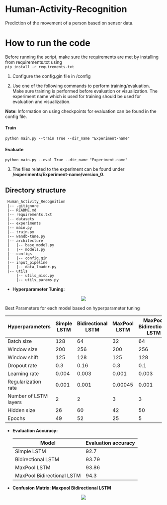 # Human-Activity-Recognition
Prediction of the movement of a person based on sensor data.

# How to run the code
Before running the script, make sure the requirements are met by installing from requirements.txt using  
```pip install -r requirements.txt```
1. Configure the config.gin file in /config

2. Use one of the following commands to perform training/evaluation. Make sure training is performed before evaluation or visualization. The experiment name which is used for training should be used for evaluation and visualization.

**Note**: Information on using checkpoints for evaluation can be found in the config file.

#### Train
```python main.py --train True --dir_name "Experiment-name"```

#### Evaluate
```python main.py --eval True --dir_name "Experiment-name"```

3. The files related to the experiment can be found under **/experiments/Experiment-name/version_0**.

## Directory structure
```
 Human_Activity_Recognition
 |-- .gitignore
 |-- README.md
 |-- requirements.txt
 |-- datasets
 |-- experiments
 |-- main.py
 |-- train.py
 |-- wandb-tune.py
 |-- architecture
 |   |-- base_model.py
 |   |-- models.py
 |-- configs
 |   |-- config.gin
 |-- input_pipeline
 |   |-- data_loader.py
 |-- utils
     |-- utils_misc.py
     |-- utils_params.py
```

* **Hyperparameter Tuning:**
<p align="center">
	  <img src="Images/har_hptune.png" />
</p>

Best Parameters for each model based on hyperparameter tuning

| Hyperparameters | Simple LSTM | Bidirectional LSTM | MaxPool LSTM | MaxPool Bidirectional LSTM |
| ------------- | ------------- | ------------- | ------------- | ------------- |
| Batch size | 128 | 64 | 32 | 64 |
| Window size | 200  | 256 | 200 | 256 |
| Window shift | 125 | 128 | 125 | 128 |
| Dropout rate | 0.3 | 0.16 | 0.3 | 0.1 |
| Learning rate | 0.004 | 0.003 | 0.001 | 0.003 |
| Regularization rate | 0.001 | 0.001 | 0.00045 | 0.001 |
| Number of LSTM layers | 2 | 2 | 3 | 3 |
| Hidden size | 26 | 60 | 42 | 50 |
| Epochs | 49 | 52 | 25 | 5 |

* **Evaluation Accuracy:**

	| Model | Evaluation accuracy |
	| ------------- | ------------- |
	| Simple LSTM | 92.7 |
	| Bidirectional LSTM | 93.79 |
	| MaxPool LSTM | 93.86 |
	| MaxPool Bidirectional LSTM | 94.3 |
	

* **Confusion Matrix: Maxpool Bidirectional LSTM**
<p align="center">
	  <img src="Images/har_cm.png" />
</p>

